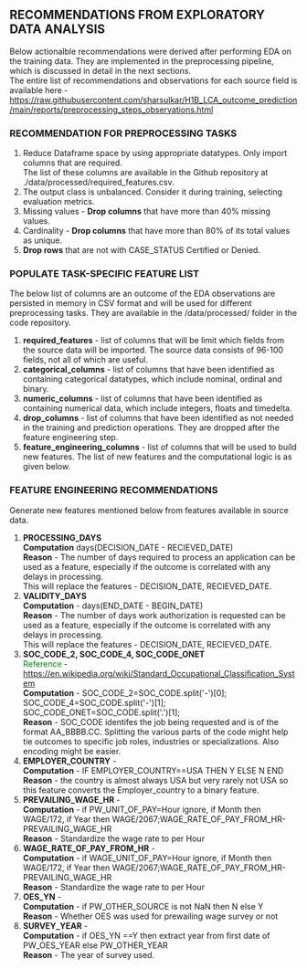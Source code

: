 ## RECOMMENDATIONS FROM EXPLORATORY DATA ANALYSIS 
Below actionalble recommendations were derived after performing EDA on the training data. They are implemented in the preprocessing pipeline, which is discussed in detail in the next sections.  
The entire list of recommendations and observations for each source field is available here -    https://raw.githubusercontent.com/sharsulkar/H1B_LCA_outcome_prediction/main/reports/preprocessing_steps_observations.html  
### RECOMMENDATION FOR PREPROCESSING TASKS   
1. Reduce Dataframe space by using appropriate datatypes. Only import columns that are required.  
The list of these columns are available in the Github repository at ./data/processed/required_features.csv.  
2. The output class is unbalanced. Consider it during training, selecting evaluation metrics.  
3. Missing values - **Drop columns** that have more than 40% missing values.  
4. Cardinality - **Drop columns** that have more than 80% of its total values as unique.  
5. **Drop rows** that are not with CASE_STATUS Certified or Denied.  
 
### POPULATE TASK-SPECIFIC FEATURE LIST
The below list of columns are an outcome of the EDA observations are persisted in memory in CSV format and will be used for different preprocessing tasks. They are available in the /data/processed/ folder in the code repository.  
1. **required_features** - list of columns that will be limit which fields from the source data will be imported. The source data consists of 96-100 fields, not all of which are useful.  
2. **categorical_columns** - list of columns that have been identified as containing categorical datatypes, which include nominal, ordinal and binary.  
3. **numeric_columns** - list of columns that have been identified as containing numerical data, which include integers, floats and timedelta.  
4. **drop_columns** - list of columns that have been identified as not needed in the training and prediction operations. They are dropped after the feature engineering step.  
5. **feature_engineering_columns** - list of columns that will be used to build new features. The list of new features and the computational logic is as given below.  

### FEATURE ENGINEERING RECOMMENDATIONS   
Generate new features mentioned below from features available in source data.  
1. **PROCESSING_DAYS**   
**Computation** days(DECISION_DATE - RECIEVED_DATE)  
**Reason** - The number of days required to process an application can be used as a feature, especially if the outcome is correlated with any delays in processing.  
This will replace the features - DECISION_DATE, RECIEVED_DATE.  
2. **VALIDITY_DAYS**  
**Computation** - days(END_DATE - BEGIN_DATE)  
**Reason** - The number of days work authorization is requested can be used as a feature, especially if the outcome is correlated with any delays in processing.  
This will replace the features - DECISION_DATE, RECIEVED_DATE.  
3. **SOC_CODE_2, SOC_CODE_4, SOC_CODE_ONET**  
<span style="color:green">Reference</span> - https://en.wikipedia.org/wiki/Standard_Occupational_Classification_System  
**Computation** - SOC_CODE_2=SOC_CODE.split(\'-\')[0];  
SOC_CODE_4=SOC_CODE.split(\'-\')[1];  
SOC_CODE_ONET=SOC_CODE.split(\'.\')[1];  
**Reason** - SOC_CODE identifes the job being requested and is of the format AA_BBBB.CC. Splitting the various parts of the code might help tie outcomes to specific job roles, industries or specializations. Also encoding might be easier.  
4. **EMPLOYER_COUNTRY** -  
**Computation** - IF EMPLOYER_COUNTRY==USA THEN Y ELSE N END  
**Reason** - the country is almost always USA but very rarely not USA so this feature converts the Employer_country to a binary feature.  
5. **PREVAILING_WAGE_HR** -  
**Computation** - if PW_UNIT_OF_PAY=Hour ignore, if Month then WAGE/172, if Year then WAGE/2067;WAGE_RATE_OF_PAY_FROM_HR-PREVAILING_WAGE_HR  
**Reason** - Standardize the wage rate to per Hour  
6. **WAGE_RATE_OF_PAY_FROM_HR** -  
**Computation** - if WAGE_UNIT_OF_PAY=Hour ignore, if Month then WAGE/172, if Year then WAGE/2067;WAGE_RATE_OF_PAY_FROM_HR-PREVAILING_WAGE_HR  
**Reason** - Standardize the wage rate to per Hour  
7. **OES_YN** -  
**Computation** - if PW_OTHER_SOURCE is not NaN then N else Y  
**Reason** - Whether OES was used for prewailing wage survey or not   
8. **SURVEY_YEAR** -  
**Computation** - if OES_YN ==Y then extract year from first date of PW_OES_YEAR else PW_OTHER_YEAR  
**Reason** - The year of survey used.  
